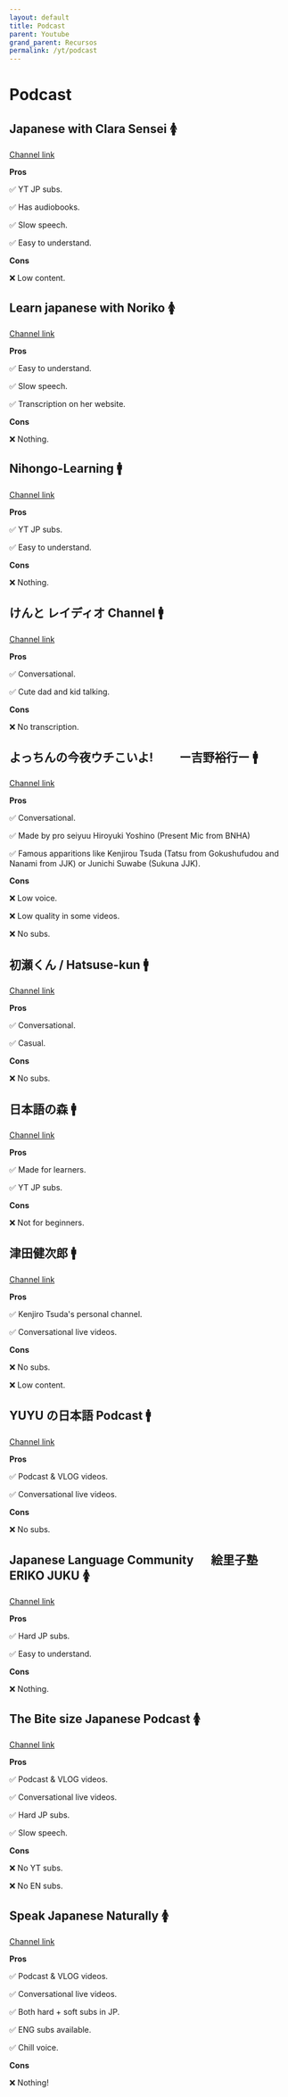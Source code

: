 ```yaml
---
layout: default
title: Podcast
parent: Youtube
grand_parent: Recursos
permalink: /yt/podcast
---
```


# Podcast

## Japanese with Clara Sensei 🚺

[Channel link](https://www.youtube.com/@ClaraSensei)

**Pros**

✅ YT JP subs.

✅ Has audiobooks.

✅ Slow speech.

✅ Easy to understand.

**Cons**

❌ Low content.

## Learn japanese with Noriko 🚺

[Channel link](https://www.youtube.com/@LearnJapanesewithNoriko)

**Pros**

✅ Easy to understand.

✅ Slow speech.

✅ Transcription on her website.

**Cons**

❌ Nothing.

## Nihongo-Learning 🚹

[Channel link](https://www.youtube.com/@nihongo-learning7582)

**Pros**

✅ YT JP subs.

✅ Easy to understand.

**Cons**

❌ Nothing.

## けんと レイディオ Channel 🚹

[Channel link](https://www.youtube.com/@Channel-ec7mc)

**Pros**

✅ Conversational.

✅ Cute dad and kid talking.

**Cons**

❌ No transcription.

## よっちんの今夜ウチこいよ! 　　ー吉野裕行ー 🚹

[Channel link](https://www.youtube.com/@yocchin_konya)

**Pros**

✅ Conversational.

✅ Made by pro seiyuu Hiroyuki Yoshino (Present Mic from BNHA)

✅ Famous apparitions like Kenjirou Tsuda (Tatsu from Gokushufudou and Nanami from JJK) or Junichi Suwabe (Sukuna JJK).

**Cons**

❌ Low voice.

❌ Low quality in some videos.

❌ No subs.

## 初瀬くん / Hatsuse-kun 🚹

[Channel link](https://www.youtube.com/@hatsuse-kun5463)

**Pros**

✅ Conversational.

✅ Casual.

**Cons**

❌ No subs.

## 日本語の森 🚹

[Channel link](https://www.youtube.com/@nihongonomori2013)

**Pros**

✅ Made for learners.

✅ YT JP subs.

**Cons**

❌ Not for beginners.

## 津田健次郎 🚹

[Channel link](https://www.youtube.com/@user-hj2gu4ql8e)

**Pros**

✅ Kenjiro Tsuda's personal channel.

✅ Conversational live videos.

**Cons**

❌ No subs.

❌ Low content.

## YUYU の日本語 Podcast 🚹

[Channel link](https://www.youtube.com/@yuyunihongopodcast)

**Pros**

✅ Podcast & VLOG videos.

✅ Conversational live videos.

**Cons**

❌ No subs.

## Japanese Language Community 　 絵里子塾　 ERIKO JUKU 🚺

[Channel link](https://www.youtube.com/@erikojuku)

**Pros**

✅ Hard JP subs.

✅ Easy to understand.

**Cons**

❌ Nothing.

## The Bite size Japanese Podcast 🚺

[Channel link](https://www.youtube.com/channel/UCc8QJqwkWe9RcKYZTY2Ezuw)

**Pros**

✅ Podcast & VLOG videos.

✅ Conversational live videos.

✅ Hard JP subs.

✅ Slow speech.

**Cons**

❌ No YT subs.

❌ No EN subs.

## Speak Japanese Naturally 🚺

[Channel link](https://www.youtube.com/@SpeakJapaneseNaturally)

**Pros**

✅ Podcast & VLOG videos.

✅ Conversational live videos.

✅ Both hard + soft subs in JP.

✅ ENG subs available.

✅ Chill voice.

**Cons**

❌ Nothing!
